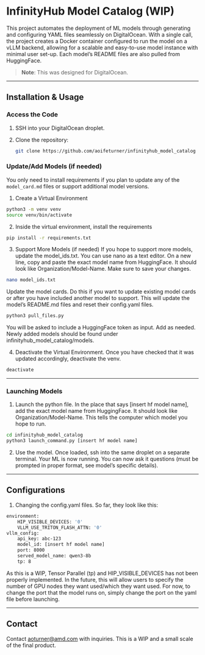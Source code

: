 # InfinityHub Model Catalog (WIP)

This project automates the deployment of ML models through generating and configuring YAML files seamlessly on DigitalOcean. With a single call, the project creates a Docker container configured to run the model on a vLLM backend, allowing for a scalable and easy-to-use model instance with minimal user set-up. Each model’s README files are also pulled from HuggingFace.

> **Note**: This was designed for DigitalOcean.

---

## Installation & Usage

### Access the Code

1. SSH into your DigitalOcean droplet.
2. Clone the repository:

   ```bash
   git clone https://github.com/aoifeturner/infinityhub_model_catalog

### Update/Add Models (if needed)

You only need to install requirements if you plan to update any of the `model_card.md` files or support additional model versions.

1. Create a Virtual Environment

```bash
python3 -m venv venv
source venv/bin/activate
```

2. Inside the virtual environment, install the requirements

```bash
pip install -r requirements.txt
```

3. Support More Models (if needed)
If you hope to support more models, update the model_ids.txt. You can use nano as a text editor. On a new line, copy and paste the exact model name from HuggingFace. It should look like Organization/Model-Name. Make sure to save your changes.

```bash
nano model_ids.txt
```

Update the model cards. Do this if you want to update existing model cards or after you have included another model to support. This will update the model’s README.md files and reset their  config.yaml files.

```bash
python3 pull_files.py
```

You will be asked to include a HuggingFace token as input. Add as needed.
Newly added models should be found under infinityhub_model_catalog/models. 

4. Deactivate the Virtual Environment.
Once you have checked that it was updated accordingly, deactivate the venv.
```bash
deactivate
```
---
### Launching Models

1. Launch the python file. In the place that says [insert hf model name], add the exact model name from HuggingFace. It should look like Organization/Model-Name. This tells the computer which model you hope to run.
```bash
cd infinityhub_model_catalog
python3 launch_command.py [insert hf model name]
```
2. Use the model. Once loaded, ssh into the same droplet on a separate terminal. Your ML is now running. You can now ask it questions (must be prompted in proper format, see model’s specific details).

---
## Configurations

1. Changing the config.yaml files. So far, they look like this:
```bash
environment:
    HIP_VISIBLE_DEVICES: '0'
    VLLM_USE_TRITON_FLASH_ATTN: '0'
vllm_config:
    api_key: abc-123
    model_id: [insert hf model name]
    port: 8000
    served_model_name: qwen3-8b
    tp: 8
```

As this is a WIP, Tensor Parallel (tp) and HIP_VISIBLE_DEVICES has not been properly implemented. In the future, this will allow users to specify the number of GPU nodes they want used/which they want used. For now, to change the port that the model runs on, simply change the port on the yaml file before launching. 

---
## Contact
Contact aoturner@amd.com with inquiries. This is a WIP and a small scale of the final product.